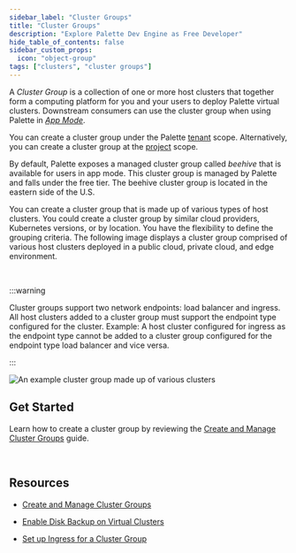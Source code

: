 ```yaml
---
sidebar_label: "Cluster Groups"
title: "Cluster Groups"
description: "Explore Palette Dev Engine as Free Developer"
hide_table_of_contents: false
sidebar_custom_props:
  icon: "object-group"
tags: ["clusters", "cluster groups"]
---
```


A _Cluster Group_ is a collection of one or more host clusters that together form a computing platform for you and your
users to deploy Palette virtual clusters. Downstream consumers can use the cluster group when using Palette in
[_App Mode_](../../introduction/palette-modes.md#what-is-app-mode).

You can create a cluster group under the Palette [tenant](../../glossary-all.md#tenant) scope. Alternatively, you can
create a cluster group at the [project](../../tenant-settings/projects/projects.md) scope.

By default, Palette exposes a managed cluster group called _beehive_ that is available for users in app mode. This
cluster group is managed by Palette and falls under the free tier. The beehive cluster group is located in the eastern
side of the U.S.

You can create a cluster group that is made up of various types of host clusters. You could create a cluster group by
similar cloud providers, Kubernetes versions, or by location. You have the flexibility to define the grouping criteria.
The following image displays a cluster group comprised of various host clusters deployed in a public cloud, private
cloud, and edge environment.

<br />

:::warning

Cluster groups support two network endpoints: load balancer and ingress. All host clusters added to a cluster group must
support the endpoint type configured for the cluster. Example: A host cluster configured for ingress as the endpoint
type cannot be added to a cluster group configured for the endpoint type load balancer and vice versa.

:::

![An example cluster group made up of various clusters](/clusters_cluster-groups_index-page.webp)

## Get Started

Learn how to create a cluster group by reviewing the [Create and Manage Cluster Groups](create-cluster-group.md) guide.

<br />

## Resources

- [Create and Manage Cluster Groups](create-cluster-group.md)

- [Enable Disk Backup on Virtual Clusters](cluster-group-backups.md)

- [Set up Ingress for a Cluster Group](ingress-cluster-group.md)

